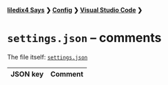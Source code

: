 
**[liledix4 Says](../../README.md) ❯ [Config](Config/index.md) ❯ [Visual Studio Code](README.md) ❯**
# `settings.json` – comments

The file itself: [`settings.json`](settings.json)

| JSON key | Comment |
| :------- | :------ |
